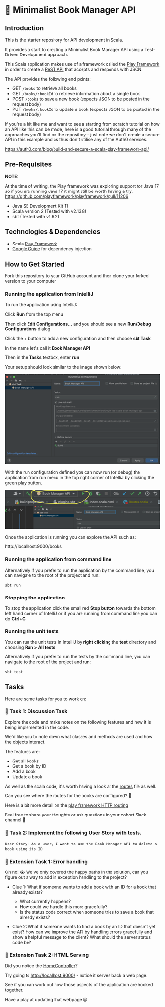 # 📖 Minimalist Book Manager API

## Introduction

This is the starter repository for API development in Scala. 

It provides a start to creating a Minimalist Book Manager API using a Test-Driven Development approach.

This Scala application makes use of a framework called the [Play Framework](https://www.playframework.com/) in order to create a [ReST API](https://www.smashingmagazine.com/2018/01/understanding-using-rest-api/) that accepts and responds with JSON.

The API provides the following end points:

* GET `/books` to retrieve all books
* GET `/books/:bookId` to retrieve information about a single book
* POST `/books` to save a new book (expects JSON to be posted in the request body)
* PUT `/books/:bookId` to update a book (expects JSON to be posted in the request body)

If you're a bit like me and want to see a starting from scratch tutorial on how an API like this can be made, here is a good tutorial through many of the approaches you'll find on the repository - just note we don't create a secure API in this example and as thus don't utilise any of the Auth0 services.

https://auth0.com/blog/build-and-secure-a-scala-play-framework-api/

## Pre-Requisites

**NOTE:**

At the time of writing, the Play framework was exploring support for Java 17 so if you are running Java 17 it might still be worth having a try.
https://github.com/playframework/playframework/pull/11206

- Java SE Development Kit 11 
- Scala version 2 (Tested with v2.13.8)
- sbt (Tested with v1.6.2)

## Technologies & Dependencies

- Scala [Play Framework](https://www.playframework.com/)
- [Google Guice](https://github.com/google/guice) for dependency injection 

## How to Get Started

Fork this repository to your GitHub account and then clone your forked version to your computer

### Running the application from IntelliJ

To run the application using IntelliJ:

Click **Run** from the top menu

Then click **Edit Configurations...** and you should see a new **Run/Debug Configurations** dialog

Click the + button to add a new configuration and then choose **sbt Task**

In the name let's call it **Book Manager API**

Then in the **Tasks** textbox, enter **run**

Your setup should look similar to the image shown below:

![IntelliJ SBT Task](docs/images/intellij_sbt_task.png "SBT Task")

With the run configuration defined you can now run (or debug) the application from run menu in the top right corner of IntelliJ by clicking the green play button.

![IntelliJ Run Task](docs/images/intellij_run_button.png "IntelliJ run application")

Once the application is running you can explore the API such as:

http://localhost:9000/books 

### Running the application from command line

Alternatively if you prefer to run the application by the command line, you can navigate to the root of the project and run:

`sbt run`

### Stopping the application

To stop the application click the small red **Stop button** towards the bottom left hand corner of IntelliJ or if you are running from command line you can do **Ctrl+C**

### Running the unit tests

You can run the unit tests in IntelliJ by **right clicking** the **test** directory and choosing **Run > All tests**

Alternatively if you prefer to run the tests by the command line, you can navigate to the root of the project and run:

`sbt test`

## Tasks

Here are some tasks for you to work on:

### 📘 Task 1: Discussion Task

Explore the code and make notes on the following features and how it is being implemented in the code. 

We'd like you to note down what classes and methods are used and how the objects interact.

The features are:

- Get all books
- Get a book by ID
- Add a book
- Update a book

As well as the scala code, it's worth having a look at the [routes](conf/routes) file as well. 

Can you see where the routes for the books are configured? 🤔

Here is a bit more detail on the [play framework HTTP routing](https://www.playframework.com/documentation/2.8.x/ScalaRouting)

Feel free to share your thoughts or ask questions in your cohort Slack channel 🙌

### 📘 Task 2: Implement the following User Story with tests.

`User Story: As a user, I want to use the Book Manager API to delete a book using its ID`

### 📘 Extension Task 1: Error handling

Oh no! 😭 We've only covered the happy paths in the solution, can you figure out a way
to add in exception handling to the project?

- Clue 1: What if someone wants to add a book with an ID for a book that already exists? 
  - What currently happens? 
  - How could we handle this more gracefully?
  - Is the status code correct when someone tries to save a book that already exists?

- Clue 2: What if someone wants to find a book by an ID that doesn't yet exist?
  How can we improve the API by handling errors gracefully and show a helpful message to the client? What should the server status code be?

### 📘 Extension Task 2: HTML Serving

Did you notice the [HomeController](app/controllers/HomeController.scala)?

Try going to [http://localhost:9000/](http://localhost:9000/) - notice it serves back a web page.

See if you can work out how those aspects of the application are hooked together.

Have a play at updating that webpage 😍
  